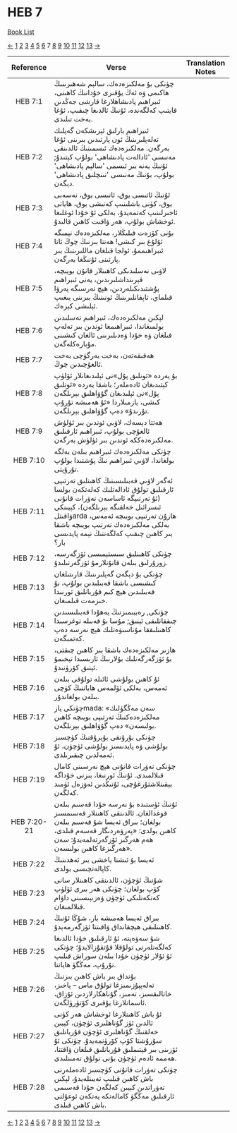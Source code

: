 # HEB 7
[Book List](../README.md)

[<-](./chapter_6.md) [1](./chapter_1.md) [2](./chapter_2.md) [3](./chapter_3.md) [4](./chapter_4.md) [5](./chapter_5.md) [6](./chapter_6.md) 7 [8](./chapter_8.md) [9](./chapter_9.md) [10](./chapter_10.md) [11](./chapter_11.md) [12](./chapter_12.md) [13](./chapter_13.md) [->](./chapter_8.md)

| Reference | Verse | Translation Notes |
|:---------:|-------|-------------------|
|HEB 7:1|چۈنكى بۇ مەلكىزەدەك، سالېم شەھىرىنىڭ ھاكىمى ۋە ئەڭ يۇقىرى خۇدانىڭ كاھىنى، ئىبراھىم پادىشاھلارغا قارشى جەڭدىن قايتىپ كەلگەندە، ئۇنىڭ ئالدىغا چىقىپ، ئۇغا بەخت تىلىدى.||
|HEB 7:2|ئىبراھىم بارلىق ئېرىشكەن گەپلىك تەلەپلىرىنىڭ ئون پارتىدىن بىرىنى ئۇغا بەرگەن. مەلكىزەدەك ئىسمىنىڭ ئالدىنقى مەنىسى 'ئادالەت پادىشاھى' بولۇپ كېتىدۇ; ئۇنىڭ يەنە بىر ئىسمى 'سالېم پادىشاھى' بولۇپ، بۇنىڭ مەنىسى 'تىنچلىق پادىشاھى' دېگەن.||
|HEB 7:3|ئۇنىڭ ئاتىسى يوق، ئانىسى يوق، نەسەبى يوق، كۈنى باشلىنىپ كەتىشى يوق، ھاياتى ئاخىرلىنىپ كەتمەيدۇ، بەلكى ئۇ خۇدا ئوغلىغا ئوخشاش بولۇپ، ھەر ۋاقىت كاھىن قالىدۇ.||
|HEB 7:4|بۇنى كۆزەت قىلىڭلار، مەلكىزەدەك نېمىگە ئۇلۇغ بىر كىشى! ھەتتا بىزنىڭ چوڭ ئاتا ئىبراھىممۇ، ئولجا قىلغان ماللىرىنىڭ بىر پارتىنى ئۇنىڭغا بەرگەن.||
|HEB 7:5|لاۋىى نەسلىدىكى كاھىنلار قانۇن بويىچە، قېرىنداشلىرىدىن، يەنى ئىبراھىم پۇشتىدىكىلەردىن، ھېچ نەرسىگە پەرۋا قىلماي، تاپقانلىرىنىڭ ئونىنىڭ بىرىنى يىغىپ ئېلىشى كېرەك.||
|HEB 7:6|لېكىن مەلكىزەدەك، ئىبراھىم نەسلىدىن بولمىغاندا، ئىبراھىمغا ئوندىن بىر تەلەپ قىلغان ۋە خۇدا ۋەدىلىرىنى ئالغان كىشىنى مۇبارەكلەگەن.||
|HEB 7:7|ھەقىقەتەن، بەخت بەرگۈچى بەخت ئالغۇچىدىن چوڭ.||
|HEB 7:8|بۇ يەردە «ئونلىق پۇل»نى ئېلىدىغانلار ئۆلۈپ كېتىدىغان ئادەملەر؛ باشقا يەردە «ئونلىق پۇل»نى ئېلىدىغان گۇۋاھلىق بېرىلگەن كىشى، يازمىلاردا «ئۇ ھەمىشە تۇرۇپ تۇرىدۇ» دەپ گۇۋاھلىق بېرىلگەن.||
|HEB 7:9|ھەتتا دېسەك، لاۋىي ئوندىن بىر ئۈلۈش ئالغۇچى بولۇپ، ئىبراھىم ئارقىلىق مەلكىزەدەككە ئوندىن بىر ئۈلۈش بەرگەن.||
|HEB 7:10|چۈنكى مەلكىزەدەك ئىبراھىم بىلەن بەلگە بولغاندا، لاۋىي ئىبراھىم نىڭ پۇشتىدا بولۇپ تۇرۇپتى.||
|HEB 7:11|ئەگەر لاۋىي قەبىلىسىنىڭ كاھىنلىق تەرتىپى ئارقىلىق تولۇق ئادالەتلىك كەلەتكەن بولسا (ئۇ تەرتىپگە ئاساسەن تەۋرات قانۇنى ئىسرائىل خەلقىگە بېرىلگەن)، كېيىنكى ۋاقىتلarda ھارۇن تەرتىپى بويىچە ئەمەس، بەلكى مەلكىزەدەك تەرتىپ بويىچە باشقا بىر كاھىن چىقىپ كەلگەننىڭ نېمە پايدىسى بار؟||
|HEB 7:12|چۈنكى كاھىنلىق سىستېمىسى ئۆزگەرسە، زورۇرلىق بىلەن قانۇنلارمۇ ئۆزگەرتىلىدۇ.||
|HEB 7:13|چۈنكى بۇ دېگەن گەپلىرىنىڭ قارىتىلغان كىشىسى باشقا قەبىلىدىن بولۇپ، بۇ قەبىلىدىن ھېچ كىم قۇربانلىق ئورنىدا خىزمەت قىلمىغان.||
|HEB 7:14|چۈنكى, رەببىمىزنىڭ يەھۇدا قەبىلىسىدىن چىققانلىقى ئېنىق; مۇسا بۇ قەبىلە توغرسىدا كاھىنلىققا مۇناسىۋەتلىك ھېچ نەرسە دەپ كەتمىگەن.||
|HEB 7:15|ھازىر مەلكىزەدەك باشقا بىر كاھىن چىقتى، بۇ ئۆزگەرگەنلىك بۇلارنىڭ ئارىسىدا تېخىمۇ ئېنىق كۆرۈنىدۇ.||
|HEB 7:16|ئۇ كاھىن بولۇشى ئائىلە تولۇقى بىلەن ئەمەس، بەلكى ئۆلمەس ھاياتنىڭ كۈچى بىلەن بولغاندۇر.||
|HEB 7:17|چۈنكى يازmada: «سەن مەڭگۈلىك مەلكىزەدەكنىڭ تەرتىپى بويىچە كاھىن بولىسەن» دەپ گۇۋاھلىق بېرىلگەن.||
|HEB 7:18|چۈنكى بۇرۇنقى بۇيرۇقنىڭ كۈچسىز بولۇشى ۋە پايدىسىز بولۇشى ئۈچۈن، ئۇ ئەمەلدىن چىقىرىلدى.||
|HEB 7:19|چۈنكى تەۋرات قانۇنى ھېچ نەرسىنى كامال قىلالمىدى. ئۇنىڭ ئورنىغا، بىزنى خۇداگە يېقىنلاشتۇرغۇچى، ئۇنىڭدىن ئەۋزەل ئۈمىد كەلگەن.||
|HEB 7:20-21|ئۇنىڭ ئۈستىدە بۇ نەرسە خۇدا قەسىم بىلەن قوغدالغان. ئالدىنقى كاھىنلار قەسىمسىز بولغان؛ بىراق ئەيسا شۇ قەسىم بىلەن كاھىن بولدى: «پەرۋەردىگار قەسەم قىلدى، ھەم ھەرگىز ئۆزگەرتەلمەيدۇ: سەن ھەرگىزغا كاھىن بولىسەن».||
|HEB 7:22|ئەيسا بۇ ئىشتا ياخشى بىر ئەھدىنىڭ كاپالەتچىسى بولدى.||
|HEB 7:23|شۇنىڭ ئۈچۈن، ئالدىنقى كاھىنلار سانى كۆپ بولغان؛ چۈنكى ھەر بىرى ئۆلۈپ كەتكەنلىكى ئۈچۈن ۋەزىپىسىنى داۋام قىلالمىغان.||
|HEB 7:24|بىراق ئەيسا ھەمىشە بار، شۇڭا ئۇنىڭ كاھىنلىقى ھېچقانداق ۋاقىتتا ئۆزگەرمەيدۇ.||
|HEB 7:25|شۇ سەۋەپتە، ئۇ ئارقىلىق خۇدا ئالدىغا كەلگەنلەرنى تولۇقلا قۇتقۇزالايدۇ؛ چۈنكى ئۇ ئۇلار ئۈچۈن خۇدا بىلەن سوراش قىلىپ تۇرۇپ، مەڭگۈ ھاياتتا.||
|HEB 7:26|بۇنداق بىر باش كاھىن بىزنىڭ تەلەپپۇزىمىزغا تولۇق ماس – پاخىز، خاتالىقسىز، تەمىز، گۇناھكارلاردىن ئۇزاق، ئاسمانلارغا يۇقىرى كۆتۈرۈلگەن.||
|HEB 7:27|ئۇ باش كاھىنلارغا ئوخشاش ھەر كۈنى ئالدىن ئۆز گۇناھلىرى ئۈچۈن، كېيىن خەلقنىڭ گۇناھلىرى ئۈچۈن قۇربانلىق سۇرۇشتا كۆپ كۆرۈنمەيدۇ. چۈنكى ئۇ ئۆزىنى بىر قېتىملىق قۇربانلىق قىلغان ۋاقتتا، ھەممە ئادەم ئۈچۈن بۇنى تولۇق تەمىنلىدى.||
|HEB 7:28|چۈنكى تەۋرات قانۇنى كۈچسىز ئادەملەرنى باش كاھىن قىلىپ تەيىنلەيدۇ، لېكىن تەۋراتدىن كېيىن كەلگەن خۇدا قەسىمى ئارقىلىق مەڭگۈ كامالەتكە يەتكەن ئوغۇلنى باش كاھىن قىلدى.||


[<-](./chapter_6.md) [1](./chapter_1.md) [2](./chapter_2.md) [3](./chapter_3.md) [4](./chapter_4.md) [5](./chapter_5.md) [6](./chapter_6.md) 7 [8](./chapter_8.md) [9](./chapter_9.md) [10](./chapter_10.md) [11](./chapter_11.md) [12](./chapter_12.md) [13](./chapter_13.md) [->](./chapter_8.md)